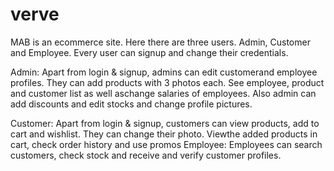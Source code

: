 # verve
MAB  is an ecommerce  site. Here there are three users. Admin,  Customer  and Employee.  Every user can signup  and change  their credentials.

Admin:  Apart from  login & signup,  admins  can edit customerand employee  profiles. They  can add products with 3 photos each. See employee,  product and customer  list as well aschange  salaries of employees. Also admin  can add discounts and edit stocks and change  profile pictures.

Customer:  Apart from  login & signup,  customers  can view products, add to cart and wishlist. They  can change  their photo.  Viewthe added products in cart, check order history  and use promos
Employee: Employees  can search customers,  check stock and receive and verify customer  profiles.
